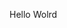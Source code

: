 Hello Wolrd












































































































































































































































































































































































































































































































































































































































































































































































































































































































































































































































































































































































































































































































































































































































































































































































































































































































































































































































































































































































































































































































































































































































































































































































































































































































































































































































































































































































































































































































































































































































































